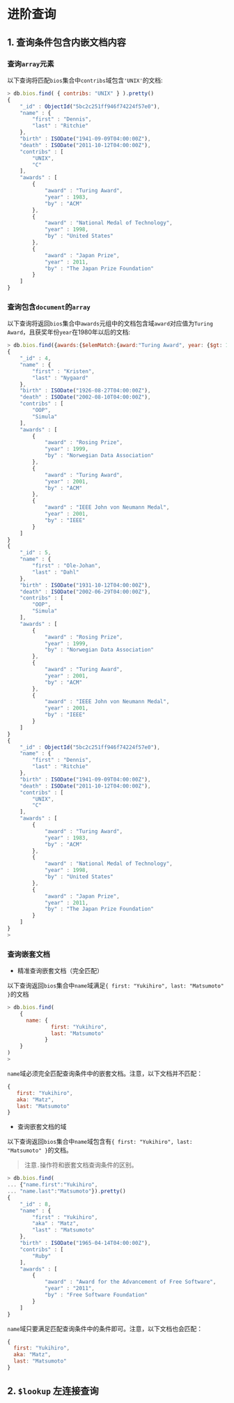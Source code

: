 # 进阶查询

## 1. 查询条件包含内嵌文档内容

### 查询`array`元素

以下查询将匹配`bios`集合中`contribs`域包含`'UNIX'`的文档:
```javascript
> db.bios.find( { contribs: "UNIX" } ).pretty()
{
	"_id" : ObjectId("5bc2c251ff946f74224f57e0"),
	"name" : {
		"first" : "Dennis",
		"last" : "Ritchie"
	},
	"birth" : ISODate("1941-09-09T04:00:00Z"),
	"death" : ISODate("2011-10-12T04:00:00Z"),
	"contribs" : [
		"UNIX",
		"C"
	],
	"awards" : [
		{
			"award" : "Turing Award",
			"year" : 1983,
			"by" : "ACM"
		},
		{
			"award" : "National Medal of Technology",
			"year" : 1998,
			"by" : "United States"
		},
		{
			"award" : "Japan Prize",
			"year" : 2011,
			"by" : "The Japan Prize Foundation"
		}
	]
}
```

### 查询包含`document`的`array`

以下查询将返回`bios`集合中`awards`元组中的文档包含域`award`对应值为`Turing Award`，且获奖年份`year`在1980年以后的文档:

```javascript
> db.bios.find({awards:{$elemMatch:{award:"Turing Award", year: {$gt: 1980}}}}).pretty()
{
	"_id" : 4,
	"name" : {
		"first" : "Kristen",
		"last" : "Nygaard"
	},
	"birth" : ISODate("1926-08-27T04:00:00Z"),
	"death" : ISODate("2002-08-10T04:00:00Z"),
	"contribs" : [
		"OOP",
		"Simula"
	],
	"awards" : [
		{
			"award" : "Rosing Prize",
			"year" : 1999,
			"by" : "Norwegian Data Association"
		},
		{
			"award" : "Turing Award",
			"year" : 2001,
			"by" : "ACM"
		},
		{
			"award" : "IEEE John von Neumann Medal",
			"year" : 2001,
			"by" : "IEEE"
		}
	]
}
{
	"_id" : 5,
	"name" : {
		"first" : "Ole-Johan",
		"last" : "Dahl"
	},
	"birth" : ISODate("1931-10-12T04:00:00Z"),
	"death" : ISODate("2002-06-29T04:00:00Z"),
	"contribs" : [
		"OOP",
		"Simula"
	],
	"awards" : [
		{
			"award" : "Rosing Prize",
			"year" : 1999,
			"by" : "Norwegian Data Association"
		},
		{
			"award" : "Turing Award",
			"year" : 2001,
			"by" : "ACM"
		},
		{
			"award" : "IEEE John von Neumann Medal",
			"year" : 2001,
			"by" : "IEEE"
		}
	]
}
{
	"_id" : ObjectId("5bc2c251ff946f74224f57e0"),
	"name" : {
		"first" : "Dennis",
		"last" : "Ritchie"
	},
	"birth" : ISODate("1941-09-09T04:00:00Z"),
	"death" : ISODate("2011-10-12T04:00:00Z"),
	"contribs" : [
		"UNIX",
		"C"
	],
	"awards" : [
		{
			"award" : "Turing Award",
			"year" : 1983,
			"by" : "ACM"
		},
		{
			"award" : "National Medal of Technology",
			"year" : 1998,
			"by" : "United States"
		},
		{
			"award" : "Japan Prize",
			"year" : 2011,
			"by" : "The Japan Prize Foundation"
		}
	]
}
>
```

### 查询嵌套文档

- 精准查询嵌套文档（完全匹配）

以下查询返回`bios`集合中`name`域满足`{ first: "Yukihiro", last: "Matsumoto" }`的文档

```javascript
> db.bios.find(
    {
      name: {
              first: "Yukihiro",
              last: "Matsumoto"
            }
    }
)
>
```

`name`域必须完全匹配查询条件中的嵌套文档。注意，以下文档并不匹配：

```javascript
{
   first: "Yukihiro",
   aka: "Matz",
   last: "Matsumoto"
}
```

- 查询嵌套文档的域

以下查询返回`bios`集合中`name`域包含有`{ first: "Yukihiro", last: "Matsumoto" }`的文档。
> 注意`.`操作符和嵌套文档查询条件的区别。

```javascript
> db.bios.find(
... {"name.first":"Yukihiro",
... "name.last":"Matsumoto"}).pretty()
{
	"_id" : 8,
	"name" : {
		"first" : "Yukihiro",
		"aka" : "Matz",
		"last" : "Matsumoto"
	},
	"birth" : ISODate("1965-04-14T04:00:00Z"),
	"contribs" : [
		"Ruby"
	],
	"awards" : [
		{
			"award" : "Award for the Advancement of Free Software",
			"year" : "2011",
			"by" : "Free Software Foundation"
		}
	]
}
```

`name`域只要满足匹配查询条件中的条件即可。注意，以下文档也会匹配：

```javascript
{
  first: "Yukihiro",
  aka: "Matz",
  last: "Matsumoto"
}
```

## 2. `$lookup` 左连接查询
